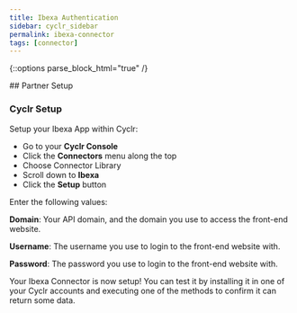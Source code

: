 ```yaml
---
title: Ibexa Authentication
sidebar: cyclr_sidebar
permalink: ibexa-connector
tags: [connector]
---
```

{::options parse_block_html="true" /}
<section class="card py-5 my-5">
## Partner Setup

### Cyclr Setup

Setup your Ibexa App within Cyclr:

*   Go to your **Cyclr Console**
*   Click the **Connectors** menu along the top
*   Choose Connector Library
*   Scroll down to **Ibexa**
*   Click the **Setup** button

Enter the following values:

**Domain**: Your API domain, and the domain you use to access the front-end website.

**Username**: The username you use to login to the front-end website with.

**Password**: The password you use to login to the front-end website with.


Your Ibexa Connector is now setup! You can test it by installing it in one of your Cyclr accounts and executing one of the methods to confirm it can return some data.

</section>
